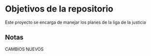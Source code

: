 # Objetivos de la repositorio

Este proyecto se encarga de manejar los planes de la liga de la justicia


## Notas

CAMBIOS NUEVOS
